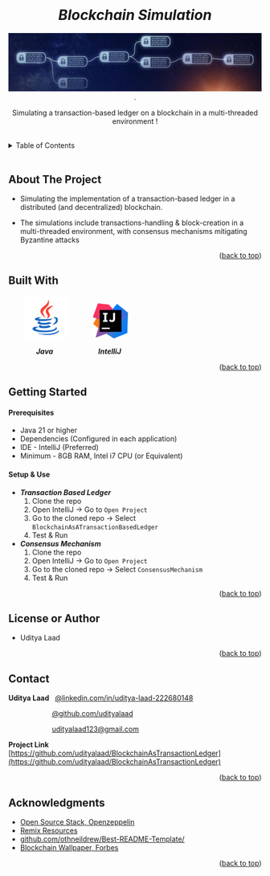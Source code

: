 <!-- Reference:
https://github.com/othneildrew/Best-README-Template -->
<a name="readme-top"></a>


<!-- PROJECT LOGO -->
<br />
<div align="center">
  <h1><i>Blockchain Simulation</i></h1>


  
  <img src="Read_Me_Content/top_label.jpg" alt="top_label.jpg">
  .

  <p align="center">
    Simulating a transaction-based ledger on a blockchain in a multi-threaded environment !
  </p>
</div>
 
<br>

<!-- TABLE OF CONTENTS -->
<details>
  <summary>Table of Contents</summary>
  <ol>
    <li><a href="#about-the-project">About The Project</a></li>
    <li><a href="#built-with">Built With</a></li>
    <li><a href="#getting-started">Getting Started</a></li>
    <li><a href="#license-or-author">License or Author</a></li>
    <li><a href="#contact">Contact</a></li>
    <li><a href="#acknowledgments">Acknowledgments</a></li>
  </ol>
</details>

<br>

<!-- ABOUT THE PROJECT -->
## About The Project
- Simulating the implementation of a transaction-based ledger in a distributed (and decentralized) blockchain.
- The simulations include transactions-handling & block-creation in a multi-threaded environment, with consensus mechanisms mitigating Byzantine attacks

  <p align="right">(<a href="#readme-top">back to top</a>)</p>

## Built With
  &nbsp; &nbsp; &nbsp; &nbsp; <img src="Read_Me_Content/Tech/Java.png" alt="Java_Logo" width="85"> &nbsp; &nbsp; &nbsp; &nbsp; &nbsp; &nbsp; <img src="Read_Me_Content/Tech/IntelliJ.png" alt="IntelliJ_Logo" width="70">

  &nbsp; &nbsp; &nbsp; &nbsp; &nbsp; &nbsp; &nbsp; <b><i> Java </i></b> &nbsp; &nbsp; &nbsp; &nbsp; &nbsp; &nbsp; &nbsp; &nbsp; &nbsp; &nbsp; &nbsp; <b><i> IntelliJ </i></b>

  <p align="right">(<a href="#readme-top">back to top</a>)</p>



<!-- GETTING STARTED -->
## Getting Started
  #### Prerequisites
  * Java 21 or higher
  * Dependencies (Configured in each application)
  * IDE - IntelliJ (Preferred)
  * Minimum - 8GB RAM, Intel i7 CPU (or Equivalent)

  #### Setup & Use
  * **_Transaction Based Ledger_**
	1. Clone the repo
	2. Open IntelliJ  ->  Go to `Open Project`
	3. Go to the cloned repo -> Select `BlockchainAsATransactionBasedLedger`
	4. Test & Run
  * **_Consensus Mechanism_**
	1. Clone the repo
	2. Open IntelliJ  ->  Go to `Open Project`
	3. Go to the cloned repo -> Select `ConsensusMechanism`
	4. Test & Run

  <p align="right">(<a href="#readme-top">back to top</a>)</p>


<!-- LICENSE -->
## License or Author
  * Uditya Laad

  <p align="right">(<a href="#readme-top">back to top</a>)</p>



<!-- CONTACT -->
## Contact
  <b>Uditya Laad</b> &nbsp; [@linkedin.com/in/uditya-laad-222680148](https://www.linkedin.com/in/uditya-laad-222680148/)
  
  &nbsp; &nbsp; &nbsp; &nbsp; &nbsp; &nbsp; &nbsp; &nbsp; &nbsp; &nbsp; &nbsp; [@github.com/udityalaad](https://github.com/udityalaad)
  
  &nbsp; &nbsp; &nbsp; &nbsp; &nbsp; &nbsp; &nbsp; &nbsp; &nbsp; &nbsp; &nbsp; udityalaad123@gmail.com

  <b>Project Link</b> &nbsp; [https://github.com/udityalaad/BlockchainAsTransactionLedger](https://github.com/udityalaad/BlockchainAsTransactionLedger)

  <p align="right">(<a href="#readme-top">back to top</a>)</p>



<!-- ACKNOWLEDGMENTS -->
## Acknowledgments
  * [Open Source Stack, Openzeppelin](https://www.openzeppelin.com/open-source-stack)
  * [Remix Resources](https://remix-project.org/?lang=en)
  * [github.com/othneildrew/Best-README-Template/](https://github.com/othneildrew/Best-README-Template)
  * [Blockchain Wallpaper, Forbes](https://www.forbes.com/sites/digital-assets/article/what-is-a-blockchain/)

  <p align="right">(<a href="#readme-top">back to top</a>)</p>
